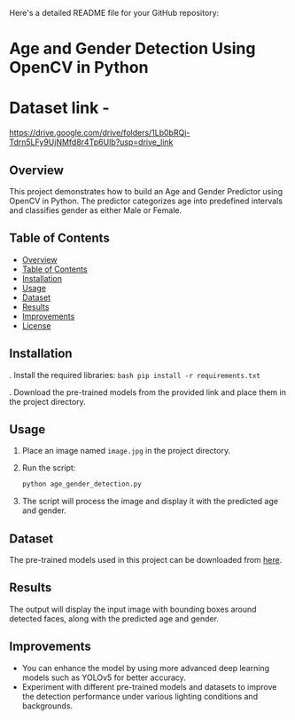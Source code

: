 Here's a detailed README file for your GitHub repository:

# Age and Gender Detection Using OpenCV in Python

# Dataset link - 
https://drive.google.com/drive/folders/1Lb0bRQj-Tdrn5LFy9UjNMfd8r4Tp6UIb?usp=drive_link

## Overview

This project demonstrates how to build an Age and Gender Predictor using OpenCV in Python. The predictor categorizes age into predefined intervals and classifies gender as either Male or Female.

## Table of Contents

- [Overview](#overview)
- [Table of Contents](#table-of-contents)
- [Installation](#installation)
- [Usage](#usage)
- [Dataset](#dataset)
- [Results](#results)
- [Improvements](#improvements)
- [License](#license)

## Installation


. Install the required libraries:
    ```bash
    pip install -r requirements.txt
    ```

. Download the pre-trained models from the provided link and place them in the project directory.

## Usage

1. Place an image named `image.jpg` in the project directory.

2. Run the script:
    ```bash
    python age_gender_detection.py
    ```

3. The script will process the image and display it with the predicted age and gender.

## Dataset

The pre-trained models used in this project can be downloaded from [here](https://drive.google.com/open?id=1Z4HiXzOED6y_X9A8XoP_xrZZLpGsHtII).

## Results

The output will display the input image with bounding boxes around detected faces, along with the predicted age and gender.

## Improvements

- You can enhance the model by using more advanced deep learning models such as YOLOv5 for better accuracy.
- Experiment with different pre-trained models and datasets to improve the detection performance under various lighting conditions and backgrounds.

